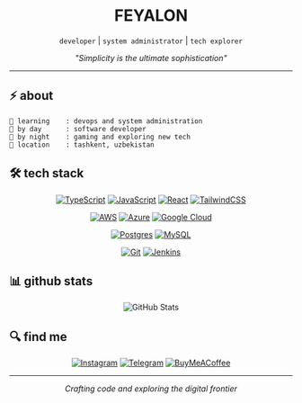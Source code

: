 <div align="center">

# FEYALON

`developer` | `system administrator` | `tech explorer`

</div>

<div align="center">
  
*"Simplicity is the ultimate sophistication"*

</div>

---

## ⚡ about

```
🌱 learning    : devops and system administration
💼 by day      : software developer
🌌 by night    : gaming and exploring new tech
📍 location    : tashkent, uzbekistan
```

## 🛠️ tech stack

<div align="center">

[![TypeScript](https://img.shields.io/badge/typescript-%23282828.svg?style=flat-square&logo=typescript&logoColor=%23458588)](https://www.typescriptlang.org/)
[![JavaScript](https://img.shields.io/badge/javascript-%23282828.svg?style=flat-square&logo=javascript&logoColor=%23d79921)](https://developer.mozilla.org/en-US/docs/Web/JavaScript)
[![React](https://img.shields.io/badge/react-%23282828.svg?style=flat-square&logo=react&logoColor=%2398971a)](https://reactjs.org/)
[![TailwindCSS](https://img.shields.io/badge/tailwind-%23282828.svg?style=flat-square&logo=tailwind-css&logoColor=%2383a598)](https://tailwindcss.com/)

[![AWS](https://img.shields.io/badge/aws-%23282828.svg?style=flat-square&logo=amazon-aws&logoColor=%23fe8019)](https://aws.amazon.com/)
[![Azure](https://img.shields.io/badge/azure-%23282828.svg?style=flat-square&logo=microsoftazure&logoColor=%23458588)](https://azure.microsoft.com/)
[![Google Cloud](https://img.shields.io/badge/gcp-%23282828.svg?style=flat-square&logo=google-cloud&logoColor=%238ec07c)](https://cloud.google.com/)

[![Postgres](https://img.shields.io/badge/postgres-%23282828.svg?style=flat-square&logo=postgresql&logoColor=%23b16286)](https://www.postgresql.org/)
[![MySQL](https://img.shields.io/badge/mysql-%23282828.svg?style=flat-square&logo=mysql&logoColor=%2383a598)](https://www.mysql.com/)

[![Git](https://img.shields.io/badge/git-%23282828.svg?style=flat-square&logo=git&logoColor=%23fb4934)](https://git-scm.com/)
[![Jenkins](https://img.shields.io/badge/jenkins-%23282828.svg?style=flat-square&logo=jenkins&logoColor=%23ebdbb2)](https://www.jenkins.io/)

</div>

## 📊 github stats

<div align="center">
  
![GitHub Stats](https://github-readme-stats.vercel.app/api?username=Feyalon&theme=gruvbox&hide_border=true&include_all_commits=false&count_private=false&show_icons=true&hide_title=true&hide=contribs&bg_color=282828&icon_color=b8bb26&text_color=ebdbb2)

</div>

## 🔍 find me

<div align="center">
  
[![Instagram](https://img.shields.io/badge/instagram-%23282828.svg?style=flat-square&logo=Instagram&logoColor=%23d3869b)](https://instagram.com/@feyalon)
[![Telegram](https://img.shields.io/badge/telegram-%23282828.svg?style=flat-square&logo=Telegram&logoColor=%2383a598)](https://t.me/GafurSH)
[![BuyMeACoffee](https://img.shields.io/badge/buy_me_coffee-%23282828.svg?style=flat-square&logo=buy-me-a-coffee&logoColor=%23d79921)](https://buymeacoffee.com/feyalon)

</div>

---

<div align="center">
  
*Crafting code and exploring the digital frontier*

</div>